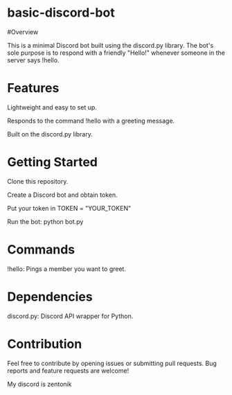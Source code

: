 # basic-discord-bot

#Overview

This is a minimal Discord bot built using the discord.py library. The bot's sole purpose is to respond with a friendly "Hello!" whenever someone in the server says !hello.

# Features

Lightweight and easy to set up.

Responds to the command !hello with a greeting message.

Built on the discord.py library.

# Getting Started

Clone this repository.

Create a Discord bot and obtain token.

Put your token in TOKEN = "YOUR_TOKEN"

Run the bot: python bot.py

# Commands

!hello: Pings a member you want to greet.

# Dependencies

discord.py: Discord API wrapper for Python.

# Contribution

Feel free to contribute by opening issues or submitting pull requests. Bug reports and feature requests are welcome!

My discord is zentonik
